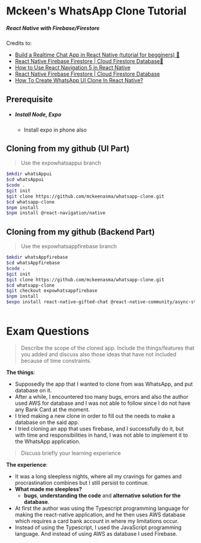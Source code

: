 # Mckeen's WhatsApp Clone Tutorial 
##### React Native with Firebase/Firestore


Credits to: 

* [Build a Realtime Chat App in React Native (tutorial for begginers) 🔴
](https://www.youtube.com/watch?v=EvSUJ5lUcBw)
* [React Native Firebase Firestore | Cloud Firestore Database🔴](https://www.youtube.com/watch?v=eET0YtDBWWg)
* [How to Use React Navigation 5 in React Native](https://www.youtube.com/watch?v=28Xr22XDcDg)
* [React Native Firebase Firestore | Cloud Firestore Database](https://www.youtube.com/watch?v=eET0YtDBWWg)
* [How To Create WhatsApp UI Clone In React Native?](https://www.youtube.com/watch?v=cHk5Rizms5U&t=2s)

## Prerequisite
- ##### Install Node, Expo
    - Install expo in phone also

## Cloning from my github (UI Part)
> Use the expowhatsappui branch

```bash
$mkdir whatsAppui
$cd whatsAppui
$code .
$git init
$git clone https://github.com/mckeenasma/whatsapp-clone.git
$cd whatsapp-clone
$npm install
$npm install @react-navigation/native


```

## Cloning from my github (Backend Part)
> Use the expowhatsappfirebase branch

```bash
$mkdir whatsAppfirebase
$cd whatsAppfirebase
$code .
$git init
$git clone https://github.com/mckeenasma/whatsapp-clone.git
$cd whatsapp-clone
$git checkout expowhatsappfirebase
$npm install
$expo install react-native-gifted-chat @react-native-community/async-storage firebase



```
# Exam Questions
> Describe the scope of the cloned app. Include the things/features that you added and discuss also those ideas that have not included because of time constraints.

**The things**:
* Supposedly the app that I wanted to clone from was WhatsApp, and put database on it.
* After a while, I encountered too many bugs, errors and also the author used AWS for database and I was not able to follow since I do not have any Bank Card at the moment.
* I tried making a new clone in order to fill out the needs to make a database on the said app.
* I tried cloning an app that uses firebase, and I successfully do it, but with time and responsibilities in hand, I was not able to implement it to the WhatsApp application.

> Discuss briefly your learning experience

**The experience**:
* It was a long sleepless nights, where all my cravings for games and procrastination combines but I still persist to continue.
* **What made me sleepless?** 
    * **bugs**, **understanding the code** and **alternative solution for the database**.
* At first the author was using the Typescript programming language for making the react-native application, and he then uses AWS database which requires a card bank account in where my limitations occur.
* Instead of using the Typescript, I used the JavaScript programming language. And instead of using AWS as database I used Firebase.

